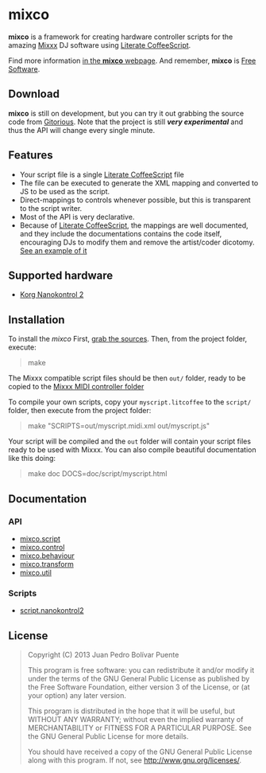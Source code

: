 mixco
=====

**mixco** is a framework for creating hardware controller scripts for
the amazing [Mixxx][mixxx] DJ software using [Literate CoffeeScript][lcs].

Find more information [in the **mixco** webpage][mixco]. And remember,
**mixco** is [Free Software][gnu].

  [gnu]: http://www.gnu.org/philosophy/philosophy.html
  [mixxx]: http://www.gnu.org/philosophy/philosophy.html
  [lcs]: http://coffeescript.org/#literate
  [mixco]: http://sinusoid.es/mixco

Download
--------

**mixco** is still on development, but you can try it out grabbing the
source code from [Gitorious][git]. Note that the project is still
***very experimental*** and thus the API will change every single
minute.

  [git]: https://gitorious.org/mixco

Features
--------

  * Your script file is a single [Literate CoffeeScript][lcs] file
  * The file can be executed to generate the XML mapping and converted
    to JS to be used as the script.
  * Direct-mappings to controls whenever possible, but this is transparent
    to the script writer.
  * Most of the API is very declarative.
  * Because of [Literate CoffeeScript][lcs], the mappings are well
    documented, and they include the documentations contains the code
    itself, encouraging DJs to modify them and remove the artist/coder
    dicotomy. [See an example of it][script.nanokontrol2]

  [lcs]: http://coffeescript.org/#literate
  [script.nanokontrol2]: script/nanokontrol2.html


Supported hardware
------------------

  - [Korg Nanokontrol 2][script.nanokontrol2]

  [script.nanokontrol2]: script/nanokontrol2.html


Installation
------------

To install the *mixco* First, [grab the sources][git]. Then, from the
project folder, execute:

> make

The Mixxx compatible script files should be then `out/` folder, ready
to be copied to the [Mixxx MIDI controller folder][mixxxmidi]

To compile your own scripts, copy your `myscript.litcoffee` to the
`script/` folder, then execute from the project folder:

> make "SCRIPTS=out/myscript.midi.xml out/myscript.js"

Your script will be compiled and the `out` folder will contain your
script files ready to be used with Mixxx.  You can also compile
beautiful documentation like this doing:

> make doc DOCS=doc/script/myscript.html

  [git]: https://gitorious.org/mixco
  [mixxxmidi]: http://www.mixxx.org/wiki/doku.php/midi_controller_mapping_file_format


Documentation
-------------

### API

  * [mixco.script][mixco.script]
  * [mixco.control][mixco.control]
  * [mixco.behaviour][mixco.behaviour]
  * [mixco.transform][mixco.transform]
  * [mixco.util][mixco.util]

### Scripts

  * [script.nanokontrol2][script.nanokontrol2]

  [mixco.script]: mixco/script.html
  [mixco.control]: mixco/control.html
  [mixco.behaviour]: mixco/behaviour.html
  [mixco.transform]: mixco/transform.html
  [mixco.util]: mixco/util.html
  [script.nanokontrol2]: script/nanokontrol2.html


License
-------

>  Copyright (C) 2013 Juan Pedro Bolívar Puente
>
>  This program is free software: you can redistribute it and/or
>  modify it under the terms of the GNU General Public License as
>  published by the Free Software Foundation, either version 3 of the
>  License, or (at your option) any later version.
>
>  This program is distributed in the hope that it will be useful,
>  but WITHOUT ANY WARRANTY; without even the implied warranty of
>  MERCHANTABILITY or FITNESS FOR A PARTICULAR PURPOSE.  See the
>  GNU General Public License for more details.
>
>  You should have received a copy of the GNU General Public License
>  along with this program.  If not, see <http://www.gnu.org/licenses/>.
